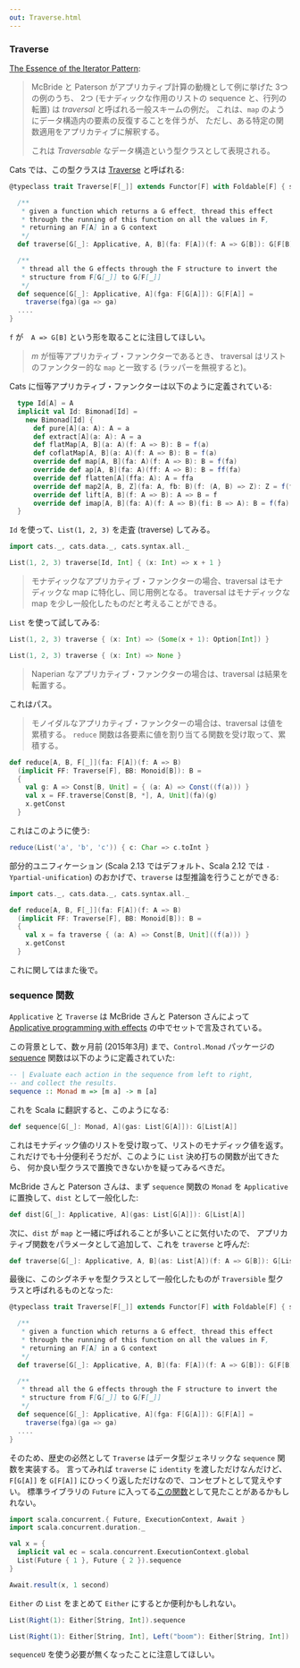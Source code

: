 ```yaml
---
out: Traverse.html
---
```


  [iterator2009]: http://www.comlab.ox.ac.uk/jeremy.gibbons/publications/iterator.pdf
  [TraverseSource]: $catsBaseUrl$/core/src/main/scala/cats/Traverse.scala
  [ControlMonadSequence]: https://downloads.haskell.org/~ghc/7.8.4/docs/html/libraries/base-4.7.0.2/Control-Monad.html#v:sequence
  [McBride2008]: http://strictlypositive.org/IdiomLite.pdf
  [FutureSequence]: http://www.scala-lang.org/api/2.11.6/index.html#scala.concurrent.Future\$

### Traverse

[The Essence of the Iterator Pattern][iterator2009]:

> McBride と Paterson がアプリカティブ計算の動機として例に挙げた 3つの例のうち、
> 2つ (モナディックな作用のリストの sequence と、行列の転置)
> は *traversal* と呼ばれる一般スキームの例だ。
> これは、`map` のようにデータ構造内の要素の反復することを伴うが、
> ただし、ある特定の関数適用をアプリカティブに解釈する。
>
> これは *Traversable* なデータ構造という型クラスとして表現される。

Cats では、この型クラスは [Traverse][TraverseSource] と呼ばれる:

```scala
@typeclass trait Traverse[F[_]] extends Functor[F] with Foldable[F] { self =>

  /**
   * given a function which returns a G effect, thread this effect
   * through the running of this function on all the values in F,
   * returning an F[A] in a G context
   */
  def traverse[G[_]: Applicative, A, B](fa: F[A])(f: A => G[B]): G[F[B]]

  /**
   * thread all the G effects through the F structure to invert the
   * structure from F[G[_]] to G[F[_]]
   */
  def sequence[G[_]: Applicative, A](fga: F[G[A]]): G[F[A]] =
    traverse(fga)(ga => ga)
  ....
}
```

`f` が　`A => G[B]` という形を取ることに注目してほしい。

> *m* が恒等アプリカティブ・ファンクターであるとき、
> traversal はリストのファンクター的な `map` と一致する (ラッパーを無視すると)。

Cats に恒等アプリカティブ・ファンクターは以下のように定義されている:

```scala
  type Id[A] = A
  implicit val Id: Bimonad[Id] =
    new Bimonad[Id] {
      def pure[A](a: A): A = a
      def extract[A](a: A): A = a
      def flatMap[A, B](a: A)(f: A => B): B = f(a)
      def coflatMap[A, B](a: A)(f: A => B): B = f(a)
      override def map[A, B](fa: A)(f: A => B): B = f(fa)
      override def ap[A, B](fa: A)(ff: A => B): B = ff(fa)
      override def flatten[A](ffa: A): A = ffa
      override def map2[A, B, Z](fa: A, fb: B)(f: (A, B) => Z): Z = f(fa, fb)
      override def lift[A, B](f: A => B): A => B = f
      override def imap[A, B](fa: A)(f: A => B)(fi: B => A): B = f(fa)
  }
```

`Id` を使って、`List(1, 2, 3)` を走査 (traverse) してみる。

```scala mdoc
import cats._, cats.data._, cats.syntax.all._

List(1, 2, 3) traverse[Id, Int] { (x: Int) => x + 1 }
```

> モナディックなアプリカティブ・ファンクターの場合、traversal はモナディックな map に特化し、同じ用例となる。
> traversal はモナディックな map を少し一般化したものだと考えることができる。

`List` を使って試してみる:

```scala mdoc
List(1, 2, 3) traverse { (x: Int) => (Some(x + 1): Option[Int]) }

List(1, 2, 3) traverse { (x: Int) => None }
```

> Naperian なアプリカティブ・ファンクターの場合は、traversal は結果を転置する。

これはパス。

> モノイダルなアプリカティブ・ファンクターの場合は、traversal は値を累積する。
> `reduce` 関数は各要素に値を割り当てる関数を受け取って、累積する。

```scala mdoc
def reduce[A, B, F[_]](fa: F[A])(f: A => B)
  (implicit FF: Traverse[F], BB: Monoid[B]): B =
  {
    val g: A => Const[B, Unit] = { (a: A) => Const((f(a))) }
    val x = FF.traverse[Const[B, *], A, Unit](fa)(g)
    x.getConst
  }
```

これはこのように使う:

```scala mdoc
reduce(List('a', 'b', 'c')) { c: Char => c.toInt }
```

部分的ユニフィケーション (Scala 2.13 ではデフォルト、Scala 2.12 では `-Ypartial-unification`) のおかげで、`traverse` は型推論を行うことができる:

```scala mdoc:reset:invisible
import cats._, cats.data._, cats.syntax.all._
```

```scala mdoc
def reduce[A, B, F[_]](fa: F[A])(f: A => B)
  (implicit FF: Traverse[F], BB: Monoid[B]): B =
  {
    val x = fa traverse { (a: A) => Const[B, Unit]((f(a))) }
    x.getConst
  }
```

これに関してはまた後で。

### sequence 関数

`Applicative` と `Traverse` は McBride さんと Paterson さんによって
[Applicative programming with effects][McBride2008] の中でセットで言及されている。

この背景として、数ヶ月前 (2015年3月) まで、`Control.Monad` パッケージの
[sequence][ControlMonadSequence] 関数は以下のように定義されていた:

```haskell
-- | Evaluate each action in the sequence from left to right,
-- and collect the results.
sequence :: Monad m => [m a] -> m [a]
```

これを Scala に翻訳すると、このようになる:

```scala
def sequence[G[_]: Monad, A](gas: List[G[A]]): G[List[A]]
```

これはモナディック値のリストを受け取って、リストのモナディック値を返す。
これだけでも十分便利そうだが、このように `List` 決め打ちの関数が出てきたら、
何か良い型クラスで置換できないかを疑ってみるべきだ。

McBride さんと Paterson さんは、まず `sequence` 関数の
`Monad` を `Applicative` に置換して、`dist` として一般化した:

```scala
def dist[G[_]: Applicative, A](gas: List[G[A]]): G[List[A]]
```

次に、`dist` が `map` と一緒に呼ばれることが多いことに気付いたので、
アプリカティブ関数をパラメータとして追加して、これを `traverse` と呼んだ:

```scala
def traverse[G[_]: Applicative, A, B](as: List[A])(f: A => G[B]): G[List[B]]
```

最後に、このシグネチャを型クラスとして一般化したものが `Traversible` 型クラスと呼ばれるものとなった:

```scala
@typeclass trait Traverse[F[_]] extends Functor[F] with Foldable[F] { self =>

  /**
   * given a function which returns a G effect, thread this effect
   * through the running of this function on all the values in F,
   * returning an F[A] in a G context
   */
  def traverse[G[_]: Applicative, A, B](fa: F[A])(f: A => G[B]): G[F[B]]

  /**
   * thread all the G effects through the F structure to invert the
   * structure from F[G[_]] to G[F[_]]
   */
  def sequence[G[_]: Applicative, A](fga: F[G[A]]): G[F[A]] =
    traverse(fga)(ga => ga)
  ....
}
```

そのため、歴史の必然として `Traverse` はデータ型ジェネリックな `sequence` 関数を実装する。
言ってみれば `traverse` に `identity` を渡しただけなんだけど、
`F[G[A]]` を `G[F[A]]` にひっくり返しただけなので、コンセプトとして覚えやすい。
標準ライブラリの `Future` に入ってる[この関数][FutureSequence]として見たことがあるかもしれない。

```scala mdoc
import scala.concurrent.{ Future, ExecutionContext, Await }
import scala.concurrent.duration._

val x = {
  implicit val ec = scala.concurrent.ExecutionContext.global
  List(Future { 1 }, Future { 2 }).sequence
}

Await.result(x, 1 second)
```

`Either` の `List` をまとめて `Either` にするとか便利かもしれない。

```scala mdoc
List(Right(1): Either[String, Int]).sequence

List(Right(1): Either[String, Int], Left("boom"): Either[String, Int]).sequence
```

`sequenceU` を使う必要が無くなったことに注意してほしい。
